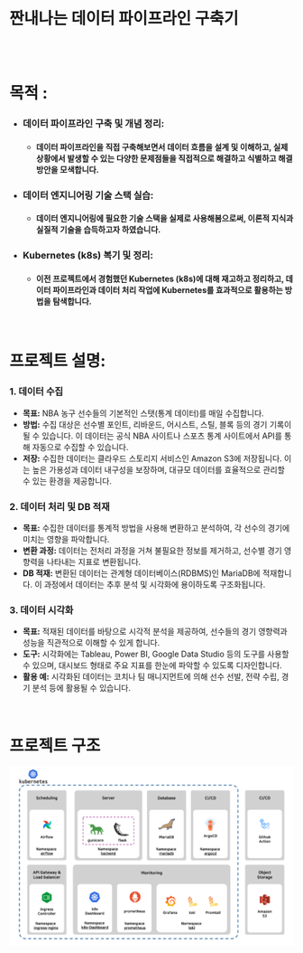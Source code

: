 # 짠내나는 데이터 파이프라인 구축기
<br/>
<br/>


# **목적** :
- ### **데이터 파이프라인 구축 및 개념 정리**: 

    - #### 데이터 파이프라인을 직접 구축해보면서 데이터 흐름을 설계 및 이해하고, 실제 상황에서 발생할 수 있는 다양한 문제점들을 직접적으로 해결하고 식별하고 해결 방안을 모색합니다. 
- ### **데이터 엔지니어링 기술 스택 실습**: 

    - #### 데이터 엔지니어링에 필요한 기술 스택을 실제로 사용해봄으로써, 이론적 지식과 실질적 기술을 습득하고자 하였습니다.
- ### **Kubernetes (k8s) 복기 및 정리**: 

    - #### 이전 프로젝트에서 경험했던 Kubernetes (k8s)에 대해 재고하고 정리하고, 데이터 파이프라인과 데이터 처리 작업에 Kubernetes를 효과적으로 활용하는 방법을 탐색합니다.
<br/>

# 프로젝트 설명:

### **1. 데이터 수집**

- **목표:** NBA 농구 선수들의 기본적인 스탯(통계 데이터)를 매일 수집합니다.
- **방법:** 수집 대상은 선수별 포인트, 리바운드, 어시스트, 스틸, 블록 등의 경기 기록이 될 수 있습니다. 이 데이터는 공식 NBA 사이트나 스포츠 통계 사이트에서 API를 통해 자동으로 수집할 수 있습니다.
- **저장:** 수집한 데이터는 클라우드 스토리지 서비스인 Amazon S3에 저장됩니다. 이는 높은 가용성과 데이터 내구성을 보장하며, 대규모 데이터를 효율적으로 관리할 수 있는 환경을 제공합니다.

### **2. 데이터 처리 및 DB 적재**

- **목표:** 수집한 데이터를 통계적 방법을 사용해 변환하고 분석하여, 각 선수의 경기에 미치는 영향을 파악합니다.
- **변환 과정:** 데이터는 전처리 과정을 거쳐 불필요한 정보를 제거하고, 선수별 경기 영향력을 나타내는 지표로 변환됩니다.
- **DB 적재:** 변환된 데이터는 관계형 데이터베이스(RDBMS)인 MariaDB에 적재합니다. 이 과정에서 데이터는 추후 분석 및 시각화에 용이하도록 구조화됩니다.

### **3. 데이터 시각화**

- **목표:** 적재된 데이터를 바탕으로 시각적 분석을 제공하여, 선수들의 경기 영향력과 성능을 직관적으로 이해할 수 있게 합니다.
- **도구:** 시각화에는 Tableau, Power BI, Google Data Studio 등의 도구를 사용할 수 있으며, 대시보드 형태로 주요 지표를 한눈에 파악할 수 있도록 디자인합니다.
- **활용 예:** 시각화된 데이터는 코치나 팀 매니지먼트에 의해 선수 선발, 전략 수립, 경기 분석 등에 활용될 수 있습니다.

<br/>

# 프로젝트 구조
![poster](./resources/System_architecture.png)